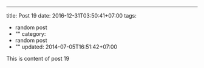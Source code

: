 ---
title: Post 19
date: 2016-12-31T03:50:41+07:00
tags:
  - random post
  - ""
category:
  - random post
  - ""
updated: 2014-07-05T16:51:42+07:00

This is content of post 19